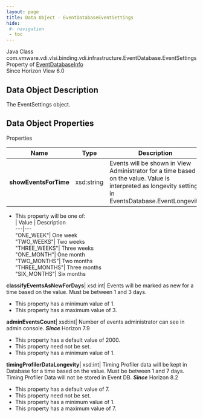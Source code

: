 ```yaml
---
layout: page
title: Data Object - EventDatabaseEventSettings
hide:
 #- navigation
 - toc
---
```






Java Class
    com.vmware.vdi.vlsi.binding.vdi.infrastructure.EventDatabase.EventSettings  
Property of
     [EventDatabaseInfo](vdi.infrastructure.EventDatabase.EventDatabaseInfo.md#field_detail)  
Since 
    Horizon View 6.0

## Data Object Description 

The EventSettings object. 

## Data Object Properties

Properties

Name |  Type |  Description   
---|---|---  
**showEventsForTime**|  xsd:string|  Events will be shown in View Administrator for a time based on the value. Value is interpreted as longevity settings in EventsDatabase.EventLongevity   


  * This property will be one of:  
|  Value |  Description   
---|---  
"ONE_WEEK"| One week  
"TWO_WEEKS"| Two weeks  
"THREE_WEEKS"| Three weeks  
"ONE_MONTH"| One month  
"TWO_MONTHS"| Two months  
"THREE_MONTHS"| Three months  
"SIX_MONTHS"| Six months  

  
**classifyEventsAsNewForDays**|  xsd:int|  Events will be marked as new for a time based on the value. Must be between 1 and 3 days.   


  * This property has a minimum value of 1. 
  * This property has a maximum value of 3. 

  
**adminEventsCount**|  xsd:int|  Number of events administrator can see in admin console.  **_Since_** Horizon 7.9  


  * This property has a default value of 2000.
 * This property need not be set.
  * This property has a minimum value of 1. 

  
**timingProfilerDataLongevity**|  xsd:int|  Timing Profiler data will be kept in Database for a time based on the value. Must be between 1 and 7 days. Timing Profiler Data will not be stored in Event DB.  **_Since_** Horizon 8.2  


  * This property has a default value of 7.
 * This property need not be set.
  * This property has a minimum value of 1. 
  * This property has a maximum value of 7. 

  
  
  
   
  
  

